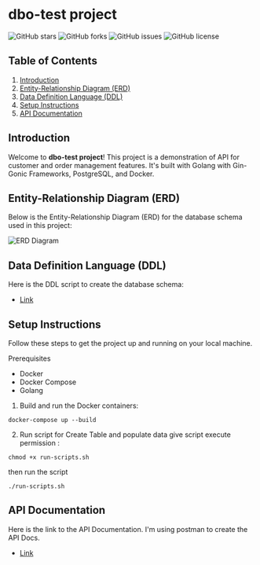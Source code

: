 # dbo-test project

![GitHub stars](https://img.shields.io/github/stars/FawwazAF/dbo-test)
![GitHub forks](https://img.shields.io/github/forks/FawwazAF/dbo-test)
![GitHub issues](https://img.shields.io/github/issues/FawwazAF/dbo-test)
![GitHub license](https://img.shields.io/github/license/FawwazAF/dbo-test)

## Table of Contents
1. [Introduction](#introduction)
2. [Entity-Relationship Diagram (ERD)](#entity-relationship-diagram-erd)
3. [Data Definition Language (DDL)](#data-definition-language-ddl)
4. [Setup Instructions](#setup-instructions)
5. [API Documentation](#api-documentation)

## Introduction
Welcome to **dbo-test project**! This project is a demonstration of API for customer and order management features. It's built with Golang with Gin-Gonic Frameworks, PostgreSQL, and Docker.

## Entity-Relationship Diagram (ERD)
Below is the Entity-Relationship Diagram (ERD) for the database schema used in this project:

![ERD Diagram](https://github.com/user-attachments/assets/761019fd-f921-44fb-9572-57bc9e67f431)

## Data Definition Language (DDL)
Here is the DDL script to create the database schema:
- [Link](https://github.com/FawwazAF/dbo-test/blob/main/init/01-create-schema.sql)

## Setup Instructions
Follow these steps to get the project up and running on your local machine.

Prerequisites
- Docker
- Docker Compose
- Golang

1. Build and run the Docker containers:
```
docker-compose up --build
```
2. Run script for Create Table and populate data
give script execute permission : 
```
chmod +x run-scripts.sh
```
then run the script 
```
./run-scripts.sh
```

## API Documentation
Here is the link to the API Documentation. I'm using postman to create the API Docs.
- [Link](https://github.com/FawwazAF/dbo-test/blob/main/postman/dbo-test%20Service%20API.postman_collection.json)
